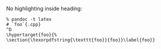 No highlighting inside heading:
```
% pandoc -t latex
# `foo`{.cpp}
^D
\hypertarget{foo}{%
\section{\texorpdfstring{\texttt{foo}}{foo}}\label{foo}}
```
